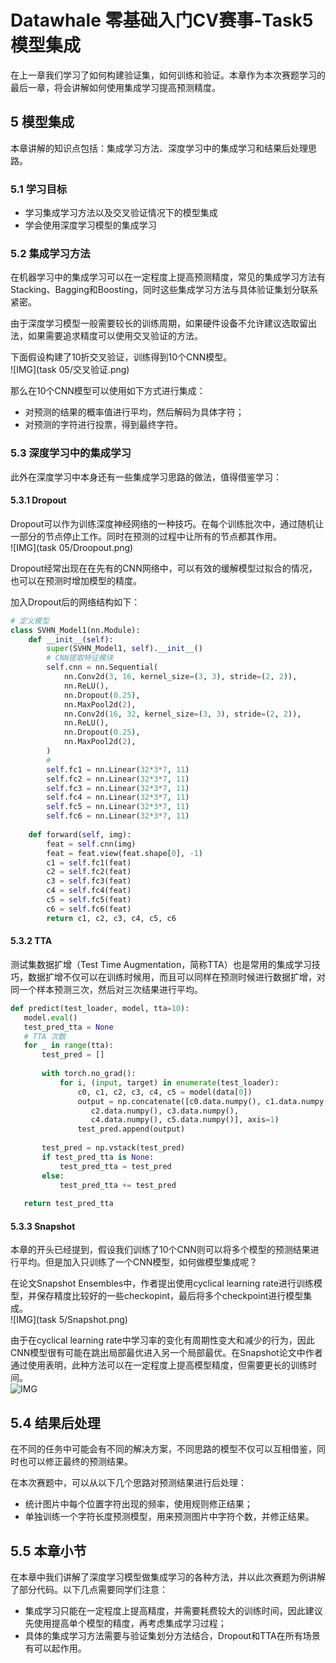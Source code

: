 # Datawhale 零基础入门CV赛事-Task5 模型集成      
          
在上一章我们学习了如何构建验证集，如何训练和验证。本章作为本次赛题学习的最后一章，将会讲解如何使用集成学习提高预测精度。       
       
## 5 模型集成              
本章讲解的知识点包括：集成学习方法、深度学习中的集成学习和结果后处理思路。                
                  
### 5.1 学习目标                                      
- 学习集成学习方法以及交叉验证情况下的模型集成       
- 学会使用深度学习模型的集成学习         
             
### 5.2 集成学习方法           
             
在机器学习中的集成学习可以在一定程度上提高预测精度，常见的集成学习方法有Stacking、Bagging和Boosting，同时这些集成学习方法与具体验证集划分联系紧密。         
                 
由于深度学习模型一般需要较长的训练周期，如果硬件设备不允许建议选取留出法，如果需要追求精度可以使用交叉验证的方法。             
              
下面假设构建了10折交叉验证，训练得到10个CNN模型。           
![IMG](task 05/交叉验证.png)      
       
那么在10个CNN模型可以使用如下方式进行集成：
      
- 对预测的结果的概率值进行平均，然后解码为具体字符；     
- 对预测的字符进行投票，得到最终字符。     
     
### 5.3 深度学习中的集成学习          
               
此外在深度学习中本身还有一些集成学习思路的做法，值得借鉴学习：          
              
#### 5.3.1 Dropout                
Dropout可以作为训练深度神经网络的一种技巧。在每个训练批次中，通过随机让一部分的节点停止工作。同时在预测的过程中让所有的节点都其作用。       
![IMG](task 05/Droopout.png)      
             
Dropout经常出现在在先有的CNN网络中，可以有效的缓解模型过拟合的情况，也可以在预测时增加模型的精度。        
                  
加入Dropout后的网络结构如下：    
```python   
# 定义模型
class SVHN_Model1(nn.Module):
    def __init__(self):
        super(SVHN_Model1, self).__init__()
        # CNN提取特征模块
        self.cnn = nn.Sequential(
            nn.Conv2d(3, 16, kernel_size=(3, 3), stride=(2, 2)),
            nn.ReLU(),
            nn.Dropout(0.25),
            nn.MaxPool2d(2),
            nn.Conv2d(16, 32, kernel_size=(3, 3), stride=(2, 2)),
            nn.ReLU(), 
            nn.Dropout(0.25),
            nn.MaxPool2d(2),
        )
        # 
        self.fc1 = nn.Linear(32*3*7, 11)
        self.fc2 = nn.Linear(32*3*7, 11)
        self.fc3 = nn.Linear(32*3*7, 11)
        self.fc4 = nn.Linear(32*3*7, 11)
        self.fc5 = nn.Linear(32*3*7, 11)
        self.fc6 = nn.Linear(32*3*7, 11)
    
    def forward(self, img):        
        feat = self.cnn(img)
        feat = feat.view(feat.shape[0], -1)
        c1 = self.fc1(feat)
        c2 = self.fc2(feat)
        c3 = self.fc3(feat)
        c4 = self.fc4(feat)
        c5 = self.fc5(feat)
        c6 = self.fc6(feat)
        return c1, c2, c3, c4, c5, c6
```           
#### 5.3.2 TTA        
测试集数据扩增（Test Time Augmentation，简称TTA）也是常用的集成学习技巧，数据扩增不仅可以在训练时候用，而且可以同样在预测时候进行数据扩增，对同一个样本预测三次，然后对三次结果进行平均。      
             
 ```python
 def predict(test_loader, model, tta=10):
    model.eval()
    test_pred_tta = None
    # TTA 次数
    for _ in range(tta):
        test_pred = []
    
        with torch.no_grad():
            for i, (input, target) in enumerate(test_loader):
                c0, c1, c2, c3, c4, c5 = model(data[0])
                output = np.concatenate([c0.data.numpy(), c1.data.numpy(),
                   c2.data.numpy(), c3.data.numpy(),
                   c4.data.numpy(), c5.data.numpy()], axis=1)
                test_pred.append(output)
        
        test_pred = np.vstack(test_pred)
        if test_pred_tta is None:
            test_pred_tta = test_pred
        else:
            test_pred_tta += test_pred
    
    return test_pred_tta
 ```     
#### 5.3.3 Snapshot               
                
本章的开头已经提到，假设我们训练了10个CNN则可以将多个模型的预测结果进行平均。但是加入只训练了一个CNN模型，如何做模型集成呢？          
                   
在论文Snapshot Ensembles中，作者提出使用cyclical learning rate进行训练模型，并保存精度比较好的一些checkopint，最后将多个checkpoint进行模型集成。       
![IMG](task 5/Snapshot.png)     
          
由于在cyclical learning rate中学习率的变化有周期性变大和减少的行为，因此CNN模型很有可能在跳出局部最优进入另一个局部最优。在Snapshot论文中作者通过使用表明，此种方法可以在一定程度上提高模型精度，但需要更长的训练时间。    
 ![IMG](Task05/对比.png)     
            
## 5.4 结果后处理      
在不同的任务中可能会有不同的解决方案，不同思路的模型不仅可以互相借鉴，同时也可以修正最终的预测结果。   
        
在本次赛题中，可以从以下几个思路对预测结果进行后处理：      
          
- 统计图片中每个位置字符出现的频率，使用规则修正结果；
- 单独训练一个字符长度预测模型，用来预测图片中字符个数，并修正结果。      
       
## 5.5 本章小节 
                  
在本章中我们讲解了深度学习模型做集成学习的各种方法，并以此次赛题为例讲解了部分代码。以下几点需要同学们注意：     
      
- 集成学习只能在一定程度上提高精度，并需要耗费较大的训练时间，因此建议先使用提高单个模型的精度，再考虑集成学习过程；
- 具体的集成学习方法需要与验证集划分方法结合，Dropout和TTA在所有场景有可以起作用。

 
 
 
